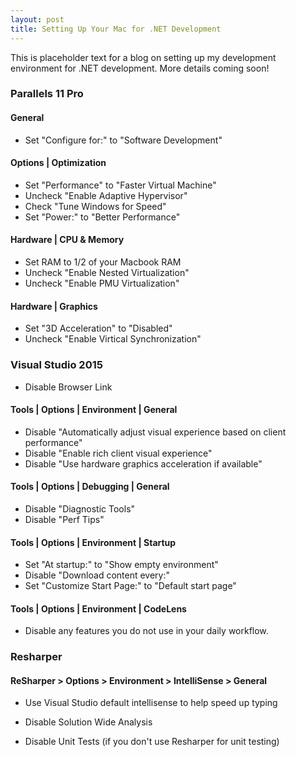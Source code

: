 ```yaml
---
layout: post
title: Setting Up Your Mac for .NET Development
---
```


This is placeholder text for a blog on setting up my development environment for .NET development. More details coming soon!

### Parallels 11 Pro

#### General
* Set "Configure for:" to "Software Development"

#### Options | Optimization
* Set "Performance" to "Faster Virtual Machine"
* Uncheck "Enable Adaptive Hypervisor"
* Check "Tune Windows for Speed"
* Set "Power:" to "Better Performance"

#### Hardware | CPU & Memory
* Set RAM to 1/2 of your Macbook RAM
* Uncheck "Enable Nested Virtualization"
* Uncheck "Enable PMU Virtualization"

#### Hardware | Graphics
* Set "3D Acceleration" to "Disabled"
* Uncheck "Enable Virtical Synchronization"
 
### Visual Studio 2015

* Disable Browser Link

#### Tools | Options | Environment | General
* Disable "Automatically adjust visual experience based on client performance"
* Disable "Enable rich client visual experience"
* Disable "Use hardware graphics acceleration if available"


#### Tools | Options | Debugging | General
* Disable "Diagnostic Tools"
* Disable "Perf Tips"


#### Tools | Options | Environment | Startup
* Set "At startup:" to "Show empty environment"
* Disable "Download content every:"
* Set "Customize Start Page:" to "Default start page"

#### Tools | Options | Environment | CodeLens
* Disable any features you do not use in your daily workflow.

### Resharper

#### ReSharper > Options > Environment > IntelliSense > General
* Use Visual Studio default intellisense to help speed up typing

* Disable Solution Wide Analysis
* Disable Unit Tests (if you don't use Resharper for unit testing)
